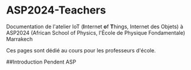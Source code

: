 # ASP2024-Teachers
Documentation de l'atelier IoT (**I**nternet **o**f **T**hings, Internet des Objets) à ASP2024 (African School of Physics, l'Ècole de Physique Fondamentale) Marrakech

Ces pages sont dédié au cours pour les professeurs d'école.

##Introduction
Pendent ASP

